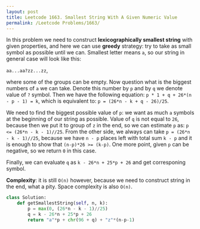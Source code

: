 ```yaml
---
layout: post
title: Leetcode 1663. Smallest String With A Given Numeric Value
permalink: /Leetcode Problems/1663/
---
```


In this problem we need to construct **lexicographically smallest string** with given properties, and here we can use **greedy** strategy: try to take as small symbol as possible until we can. Smallest letter means `a`, so our string in general case will look like this:

`aa...aa?zz...zz`,

where some of the groups can be empty. Now question what is the biggest numbers of `a` we can take. Denote this number by `p` and by `q` we denote value of `?` symbol. Then we have the following equation:
`p * 1 + q + 26*(n - p - 1) = k`, which is equivalent to:
`p = (26*n - k + q - 26)/25`.

We need to find the biggest possible value of `p`: we want as much `a` symbols at the beginning of our string as possible. Value of `q` is not equal to `26`, because then we put it to group of `z` in the end, so we can estimate `p` as:
`p <= (26*n - k - 1)//25`. From the other side, we always can take `p = (26*n - k - 1)//25`, because we have `n - p` places left with total sum `k - p` and it is enough to show that `(n-p)*26 >= (k-p)`. One more point, given `p` can be negative, so we return `0` in this case.

Finally, we can evaluate `q` as `k - 26*n + 25*p + 26` and get corresponing symbol.

**Complexity**: it is still `O(n)` however, because we need to construct string in the end, what a pity. Space complexity is also `O(n)`.

```python
class Solution:
    def getSmallestString(self, n, k):
        p = max(0, (26*n - k - 1)//25)
        q = k - 26*n + 25*p + 26
        return "a"*p + chr(96 + q) + "z"*(n-p-1)
```